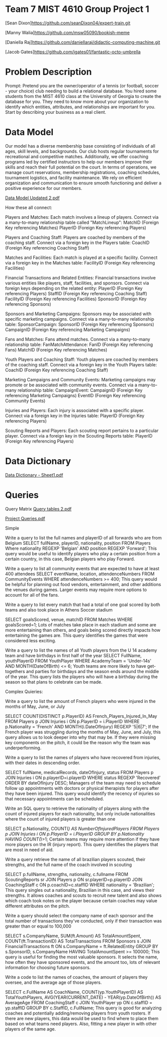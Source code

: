 # Team 7 MIST 4610 Group Project 1
[Sean Dixon]https://github.com/seanDixon04/expert-train.git 

[Manny Walia]https://github.com/msw05090/bookish-meme

[Daniella Raj]https://github.com/daniellaraj/didactic-computing-machine.git

[Jacob Gates]https://github.com/jgates01/fantastic-octo-umbrella

# Problem Description
Prompt:  Pretend you are the owner/operator of a tennis (or football, soccer - your choice) club needing to build a relational database. You hired some students from the MIST 4610 class at the University of Georgia to create the database for you. They need to know more about your organization to identify which entities, attributes, and relationships are important for you. Start by describing your business as a real client.

# Data Model
Our model has a diverse membership base consisting of individuals of all ages, skill levels, and backgrounds. Our club hosts regular tournaments for recreational and competitive matches. Additionally, we offer coaching programs led by certified instructors to help our members improve their skills and reach their full potential on the court.
In terms of operations, we manage court reservations, membership registrations, coaching schedules, tournament logistics, and facility maintenance. We rely on efficient organization and communication to ensure smooth functioning and deliver a positive experience for our members.

[Data Model Updated 2.pdf](https://github.com/msw05090/bookish-meme/files/14877126/Data.Model.Updated.2.pdf)

How these all connect:

Players and Matches:
Each match involves a lineup of players.
Connect via a many-to-many relationship table called "MatchLineup":
MatchID (Foreign Key referencing Matches)
PlayerID (Foreign Key referencing Players)

Players and Coaching Staff:
Players are coached by members of the coaching staff.
Connect via a foreign key in the Players table:
CoachID (Foreign Key referencing Coaching Staff)

Matches and Facilities:
Each match is played at a specific facility.
Connect via a foreign key in the Matches table:
FacilityID (Foreign Key referencing Facilities)

Financial Transactions and Related Entities:
Financial transactions involve various entities like players, staff, facilities, and sponsors.
Connect via foreign keys depending on the related entity:
PlayerID (Foreign Key referencing Players)
StaffID (Foreign Key referencing Coaching Staff)
FacilityID (Foreign Key referencing Facilities)
SponsorID (Foreign Key referencing Sponsors)

Sponsors and Marketing Campaigns:
Sponsors may be associated with specific marketing campaigns.
Connect via a many-to-many relationship table:
SponsorCampaign:
SponsorID (Foreign Key referencing Sponsors)
CampaignID (Foreign Key referencing Marketing Campaigns)

Fans and Matches:
Fans attend matches.
Connect via a many-to-many relationship table:
FanMatchAttendance:
FanID (Foreign Key referencing Fans)
MatchID (Foreign Key referencing Matches)

Youth Players and Coaching Staff:
Youth players are coached by members of the coaching staff.
Connect via a foreign key in the Youth Players table:
CoachID (Foreign Key referencing Coaching Staff)

Marketing Campaigns and Community Events:
Marketing campaigns may promote or be associated with community events.
Connect via a many-to-many relationship table:
CampaignEvent:
CampaignID (Foreign Key referencing Marketing Campaigns)
EventID (Foreign Key referencing Community Events)

Injuries and Players:
Each injury is associated with a specific player.
Connect via a foreign key in the Injuries table:
PlayerID (Foreign Key referencing Players)

Scouting Reports and Players:
Each scouting report pertains to a particular player.
Connect via a foreign key in the Scouting Reports table:
PlayerID (Foreign Key referencing Players)

# Data Dictionary 

[Data Dictionary - Sheet1.pdf](https://github.com/msw05090/bookish-meme/files/14877193/Data.Dictionary.-.Sheet1.pdf)

# Queries 

Query Matrix
[Query tables 2.pdf](https://github.com/msw05090/bookish-meme/files/14877339/Query.tables.2.pdf)

[Project Queries.pdf](https://github.com/msw05090/bookish-meme/files/14877147/Project.Queries.pdf)

Simple

Write a query to list the full names and playerID of all forwards who are from Belgium
SELECT fullName, playerID, nationality, position
FROM Players
Where nationality REGEXP 'Belgian' AND position REGEXP 'Forward';
This query would be useful to identify players who play a certain position from a certain country, in this case, Belgian players who play Forward.


Write a query to list all community events that are expected to have at least 400 attendees
SELECT eventName, location, attendenceNumbers
FROM CommunityEvents
WHERE attendenceNumbers >= 400;
This query would be helpful for planning out food vendors, entertainment, and other additions the venues during games. Larger events may require more options to account for all of the fans.

Write a query to list every match that had a total of one goal scored by both teams and also took place in Athens Soccer stadium

SELECT goalsScored, venue, matchID
FROM Matches
WHERE goalsScored=1;
Lots of matches take place in each stadium and some are more entertaining than others, and goals being scored directly impacts how entertaining the games are. This query identifies the games that were considered less exciting.

Write a query to list the names of all Youth players from the U 14 academy team and have birthdays in first half of the year
SELECT FullName, youthPlayerID
FROM YouthPlayer
WHERE AcademyTeam = 'Under-14s' AND MONTH(DateOfBirth) <= 6;
Youth teams are more likely to have get-togethers and parties for birthdays and the season ends around the middle of the year. This query lists the players who will have a birthday during the season so that plans to celebrate can be made.


Complex Quieries:

Write a query to list the amount of French players who were injured in the months of May, June, or July

SELECT COUNT(DISTINCT p.PlayerID) AS French_Players_Injured_In_May
FROM Players p
JOIN Injuries i ON p.PlayerID = i.PlayerID
WHERE p.Nationality = 'French' AND MONTH(i.DateOfInjury) REGEXP '5|6|7';
If the French player was struggling during the months of May, June, and July, this query allows us to look deeper into why that may be. If they were missing key components on the pitch, it could be the reason why the team was underperforming.

Write a query to list the names of players who have recovered from injuries, with their dates in descending order.

SELECT fullName, medicalRecords, dateOfInjury, status
FROM Players p
JOIN Injuries i ON p.playerID=i.playerID
WHERE status REGEXP 'Recovered'
ORDER BY dateOfInjury DESC;
Managers of the team may need to schedule follow up appointments with doctors or physical therapists for players after they have been injured. This query would identify the recency of injuries so that necessary appointments can be scheduled.

Write an SQL query to retrieve the nationality of players along with the count of injured players for each nationality, but only include nationalities where the count of injured players is greater than one

SELECT p.Nationality, COUNT(*) AS NumberOfInjuredPlayers
FROM Players p
JOIN Injuries i ON p.PlayerID = i.PlayerID
GROUP BY p.Nationality
HAVING COUNT(*)>1;
Certain teams may require more attention if they have more players on the IR (injury report). This query identifies the players that are most in need of aid.

Write a query retrieve the  name of all brazilian players scouted, their strengths, and the full name of the coach involved in scouting

SELECT p.fullName, strengths, nationality, c.fullname
FROM ScoutingReports sr
JOIN Players p ON sr.playerID=p.playerID
JOIN CoachingStaff c ON p.coachID=c.staffID
WHERE nationality = 'Brazilian';
This query singles out a nationality, Brazilian in this case, and views their strengths. It allows coaches and scouts to recruit new talent and also shows which coach took notes on the player because certain coaches may value different attributes on the pitch.

Write a query should select the company name of each sponsor and the total number of transactions they've conducted, only if their transaction was greater than or equal to 100,000

SELECT s.CompanyName, SUM(ft.Amount) AS TotalAmountSpent, COUNT(ft.TransactionID) AS TotalTransactions
FROM Sponsors s
JOIN FinancialTransactions ft ON s.CompanyName = ft.RelatedEntity
GROUP BY s.SponsorID, s.CompanyName
HAVING TotalAmountSpent >= 100000;
This query is useful for finding the most valuable sponsors. It selects the name, how often they have sponsored events, and the amount too, lots of relevant information for choosing future sponsors.

Write a code to list the names of coaches, the amount of players they oversee, and the average age of those players.

SELECT c.FullName AS CoachName, COUNT(yp.YouthPlayerID) AS TotalYouthPlayers, AVG(YEAR(CURRENT_DATE) - YEAR(yp.DateOfBirth)) AS AverageAge
FROM CoachingStaff c
JOIN YouthPlayer yp ON c.staffID = yp.staffID
GROUP BY c.StaffID, c.FullName;
This query is good for analyzing coaches and potentially adding/removing players from youth rosters. If there are new players, this data would be used to find where to place them based on what teams need players. Also, fitting a new player in with other players of the same age.

